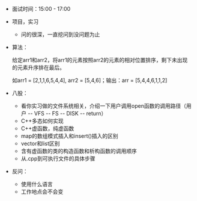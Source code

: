 - 面试时间：15:00 - 17:00

- 项目，实习

  - 问的很深，一直挖问到没问题为止

- 算法：

  给定arr1和arr2，将arr1的元素按照arr2的元素的相对位置排序，剩下未出现的元素升序排在最后。

  如arr1 = [2,1,1,6,5,4,4], arr2 = [5,4,6]；输出：arr = [5,4,4,6,1,1,2]

- 八股：

  - 看你实习做的文件系统相关，介绍一下用户调用open函数的调用路径（用户 -- VFS -- FS -- DISK -- return）
  - C++多态如何实现
  - C++虚函数，纯虚函数
  - map的数组模式插入和insert()插入的区别
  - vector和list区别
  - 含有虚函数的类的构造函数和析构函数的调用顺序
  - 从.cpp到可执行文件的具体步骤

- 反问：

  - 使用什么语言
  - 工作地点会不会变

